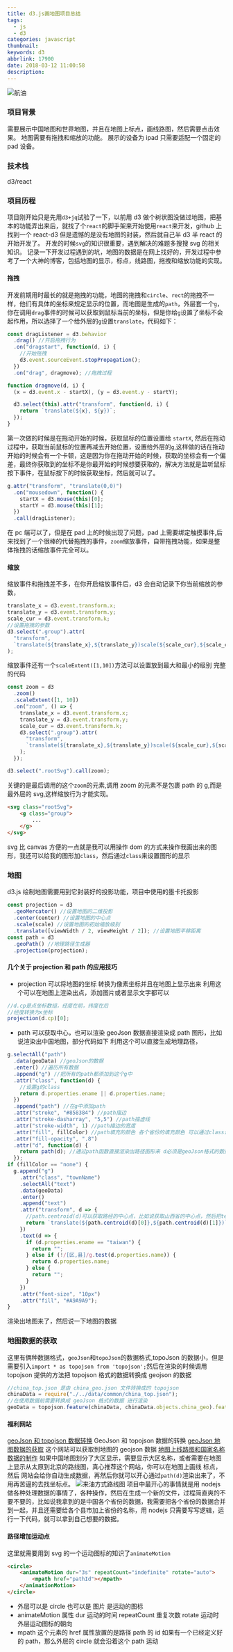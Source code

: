 ```yaml
---
title: d3.js画地图项目总结
tags:
  - js
  - d3
categories: javascript
thumbnail: 
keywords: d3
abbrlink: 17900
date: 2018-03-12 11:00:58
description:
---
```


![航油](/../images/d3hangyou.png)

<!--more-->

### 项目背景

需要展示中国地图和世界地图，并且在地图上标点，画线路图，然后需要点击效果。
地图需要有拖拽和缩放的功能。
展示的设备为 ipad 只需要适配一个固定的 pad 设备。

### 技术栈

d3/react

### 项目历程

项目刚开始只是先用`d3+jq`试验了一下，以前用 d3 做个树状图没做过地图，把基本的功能弄出来后，就找了个`react`的脚手架来开始使用`react`来开发，github 上找到一个 react-d3 但是遗憾的是没有地图的封装，然后就自己半 d3 半 react 的开始开发了。
开发的时候`svg`的知识很重要，遇到解决的难题多搜搜 svg 的相关知识。
记录一下开发过程遇到的坑，地图的数据是在网上找好的，开发过程中参考了一个大神的博客，包括地图的显示，标点，线路图，拖拽和缩放功能的实现。

#### 拖拽

开发前期用时最长的就是拖拽的功能，地图的拖拽和`circle`、`rect`的拖拽不一样，他们有具体的坐标来规定显示的位置，而地图是生成的`path`，外层套一个`g`，你在调用`drag`事件的时候可以获取到鼠标当前的坐标，但是你给`g`设置了坐标不会起作用，所以选择了一个给外层的`g`设置`translate`，代码如下：

```javascript
const dragListener = d3.behavior
  .drag() //开启拖拽行为
  .on("dragstart", function(d, i) {
    //开始拖拽
    d3.event.sourceEvent.stopPropagation();
  })
  .on("drag", dragmove); //拖拽过程

function dragmove(d, i) {
  (x = d3.event.x - startX), (y = d3.event.y - startY);

  d3.select(this).attr("transform", function(d, i) {
    return `translate(${x}, ${y})`;
  });
}
```

第一次做的时候是在拖动开始的时候，获取鼠标的位置设置给 `startX`, 然后在拖动过程中，获取当前鼠标的位置再减去开始位置，设置给外层的`g`,这样做的话在拖动开始的时候会有一个卡顿，这是因为你在拖动开始的时候，获取的坐标会有一个偏差，最终你获取到的坐标不是你最开始的时候想要获取的，解决方法就是监听鼠标按下事件，在鼠标按下的时候获取坐标，然后就可以了。

```javascript
g.attr("transform", "translate(0,0)")
  .on("mousedown", function() {
    startX = d3.mouse(this)[0];
    startY = d3.mouse(this)[1];
  })
  .call(dragListener);
```

在 pc 端可以了，但是在 pad 上的时候出现了问题，pad 上需要绑定触摸事件,后来找到了一个很棒的代替拖拽的事件，`zoom`缩放事件，自带拖拽功能，如果是整体拖拽的话缩放事件完全可以。

#### 缩放

缩放事件和拖拽差不多，在你开启缩放事件后，d3 会自动记录下你当前缩放的参数，

```javascript
translate_x = d3.event.transform.x;
translate_y = d3.event.transform.y;
scale_cur = d3.event.transform.k;
//设置拖拽的参数
d3.select(".group").attr(
  "transform",
  `translate(${translate_x},${translate_y})scale(${scale_cur},${scale_cur})`
);
```

缩放事件还有一个`scaleExtent([1,10])`方法可以设置放到最大和最小的级别
完整的代码

```javascript
const zoom = d3
  .zoom()
  .scaleExtent([1, 10])
  .on("zoom", () => {
    translate_x = d3.event.transform.x;
    translate_y = d3.event.transform.y;
    scale_cur = d3.event.transform.k;
    d3.select(".group").attr(
      "transform",
      `translate(${translate_x},${translate_y})scale(${scale_cur},${scale_cur})`
    );
  });

d3.select(".rootSvg").call(zoom);
```

关键的是最后调用的这个`zoom`的元素,调用 zoom 的元素不是包裹 path 的 g,而是最外层的 svg,这样缩放行为才能实现。

```html
<svg class="rootSvg">
    <g class="group">
        ...
    </g>
</svg>
```

svg 比 canvas 方便的一点就是我可以用操作 dom 的方式来操作我画出来的图形，我还可以给我的图形加`class`，然后通过`class`来设置图形的显示

### 地图

d3.js 绘制地图需要用到它封装好的投影功能，项目中使用的墨卡托投影

```javascript
const projection = d3
  .geoMercator() //设置地图的二维投影
  .center(center) //设置地图的中心点
  .scale(scale) //设置地图的初始缩放级别
  .translate([viewWidth / 2, viewHeight / 2]); //设置地图平移距离
const path = d3
  .geoPath() //地理路径生成器
  .projection(projection);
```

#### 几个关于 projection 和 path 的应用技巧

- projection 可以将地图的坐标 转换为像素坐标并且在地图上显示出来
  利用这个可以在地图上渲染出点，添加图片或者显示文字都可以

```javascript
//d.cp是点坐标数组，经度在前，纬度在后
//经度转换为x坐标
projection(d.cp)[0];
```

- path 可以获取中心，也可以渲染 geoJson 数据直接渲染成 path 图形，比如说渲染出中国地图，部分代码如下
  利用这个可以直接生成地理路径，

```javascript
g.selectAll("path")
  .data(geoData) //geoJson的数据
  .enter() //遍历所有数据
  .append("g") //把所有的path都添加到这个g中
  .attr("class", function(d) {
    //设置g的class
    return d.properties.ename || d.properties.name;
  })
  .append("path") //在g中添加path
  .attr("stroke", "#858384") //path描边
  .attr("stroke-dasharray", "5,5") //path描虚线
  .attr("stroke-width", 1) //path描边的宽度
  .attr("fill", fillColor) //path填充的颜色 各个省份的填充颜色 可以通过class设置 fill
  .attr("fill-opacity", ".8")
  .attr("d", function(d) {
    return path(d); //通过path函数直接渲染出路径图形来 d必须是geoJson格式的数据
  });
if (fillColor == "none") {
  g.append("g")
    .attr("class", "townName")
    .selectAll("text")
    .data(geoData)
    .enter()
    .append("text")
    .attr("transform", d => {
      //path.centroid(d)可以获取路经的中心点，比如说获取山西省的中心点，然后把text平移到中心点，显示省份名称
      return `translate(${path.centroid(d)[0]},${path.centroid(d)[1]})`;
    })
    .text(d => {
      if (d.properties.ename == "taiwan") {
        return "";
      } else if (!/[区,县]/g.test(d.properties.name)) {
        return d.properties.name;
      } else {
        return "";
      }
    })
    .attr("font-size", "10px")
    .attr("fill", "#A9A9A9");
}
```

渲染出地图来了，然后说一下地图的数据

### 地图数据的获取

这里有俩种数据格式，`geoJson`和`topoJson`的数据格式,topoJson 的数据小，但是需要引入`import * as topojson from 'topojson';`然后在渲染的时候调用 topojson 提供的方法把 topojson 格式的数据转换成 geojson 的数据

```javascript
//china_top.json 是由 china_geo.json 文件转换成的 topojson
chinaData = require("./../data/common/china_top.json");
//在使用数据前需要转换成 geoJson 格式的数据 进行渲染
geoData = topojson.feature(chinaData, chinaData.objects.china_geo).features;
```

#### 福利网站

[geoJson 和 topojson 数据转换](http://mapshaper.org/) GeoJson 和 topojson 数据的转换
[geoJson 地图数据的获取](https://geojson-maps.ash.ms/) 这个网站可以获取到地图的 geojson 数据
[地图上线路图和国家名称数据的制作](http://geojson.io/#map=2/20.0/0.0) 如果中国地图划分了大区显示，需要显示大区名称，或者需要在地图上显示从太原到北京的路线图，真心推荐这个网站，你可以在地图上画线 标点，然后 网站会给你自动生成数据，再然后你就可以开心通过`path(d)`渲染出来了，不用再苦逼的去找坐标点。
![来油方式路线图](/../images/d3oliSource.png)
项目中最开心的事情就是用 nodejs 做各种处理数据的事情了，各种操作，然后在生成一个新的文件，过程简直爽的不要不要的，比如说我拿到的是中国各个省份的数据，我需要把各个省份的数据合并到一起，并且还需要给各个县市加上省份的名称，用 nodejs 只需要写写逻辑，运行一下代码，就可以拿到自己想要的数据。

#### 路径增加运动点

这里就需要用到 svg 的一个运动图标的知识了`animateMotion`

```html
<circle>
    <animateMotion dur="3s" repeatCount="indefinite" rotate="auto">
        <mpath href="pathId"></mpath>
    </animationMotion>
</circle>
```

- 外层可以是 circle 也可以是 图片 是运动的图标
- animateMotion 属性 dur 运动的时间
  repeatCount 重复次数
  rotate 运动时 外层运动图标的朝向
- mpath 这个元素的 href 属性放置的是路径 path 的 id
  如果有一个已经定义好的 path，那么外层的 circle 就会沿着这个 path 运动
